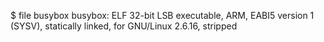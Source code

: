 $ file busybox 
busybox: ELF 32-bit LSB executable, ARM, EABI5 version 1 (SYSV), statically linked, for GNU/Linux 2.6.16, stripped
